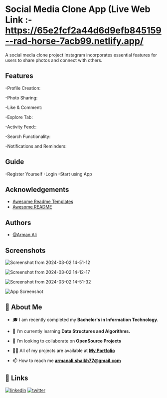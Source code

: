 
#  Social Media Clone App (Live Web Link :- https://65e2fcf2a44d6d9efb845159--rad-horse-7acb99.netlify.app/


A social media clone project Instagram incorporates essential features for users to share photos and connect with others.

## Features

-Profile Creation:

-Photo Sharing:  
    
-Like & Comment:

-Explore Tab:

-Activity Feed::

-Search Functionality:

-Notifications and Reminders:

## Guide 

-Register Yourself 
-Login 
-Start using App


## Acknowledgements

 - [Awesome Readme Templates](https://www.notion.so/templates/category/projects)
 - [Awesome README](https://github.com/armanali0786/awesome-readme)



## Authors

- [@Arman Ali](https://www.github.com/armanali0786)


## Screenshots

![Screenshot from 2024-03-02 14-51-12](https://github.com/armanali0786/SocialMediaApp/assets/76746226/5ad8388b-f575-4e82-bc2e-de6f3a47bcfb)

![Screenshot from 2024-03-02 14-12-17](https://github.com/armanali0786/SocialMediaApp/assets/76746226/77175c0d-e088-4966-a5ce-a2bee4946df2)

![Screenshot from 2024-03-02 14-51-32](https://github.com/armanali0786/SocialMediaApp/assets/76746226/19683655-8a83-441a-9c04-dc9cb6544010)


![App Screenshot](https://github.com/armanali0786/social-media-app/assets/76746226/f09983c4-aa40-423d-8b6d-b1289671ff9b)


## 🚀 About Me

- 🎓 I am recently completed my **Bachelor's in Information Technology**.

- 🌱 I’m currently learning **Data Structures and Algorithms.**

- 👯 I’m looking to collaborate on **OpenSource Projects**

- 👨‍💻 All of my projects are available at **[My Portfolio](https://github.com/armanali0786?tab=repositories)**

- 📫 How to reach me **armanali.shaikh77@gmail.com**



## 🔗 Links

[![linkedin](https://img.shields.io/badge/linkedin-0A66C2?style=for-the-badge&logo=linkedin&logoColor=white)](https://www.linkedin.com/in/arman-ali-8383081ab/)
[![twitter](https://img.shields.io/badge/twitter-1DA1F2?style=for-the-badge&logo=twitter&logoColor=white)](https://twitter.com/Arman_Ali_01?s=09/)


